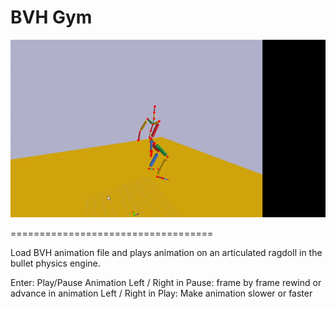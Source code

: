 BVH Gym
===================================

![demo](bvh_gym_demo.gif)

===================================

Load BVH animation file and plays animation on an articulated ragdoll in the bullet physics engine.

Enter: Play/Pause Animation 
Left / Right in Pause: frame by frame rewind or advance in animation
Left / Right in Play: Make animation slower or faster

